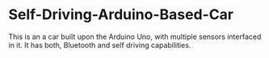 # Self-Driving-Arduino-Based-Car
This is an a car built upon the Arduino Uno, with multiple sensors interfaced in it. It has both, Bluetooth and self driving capabilities.

